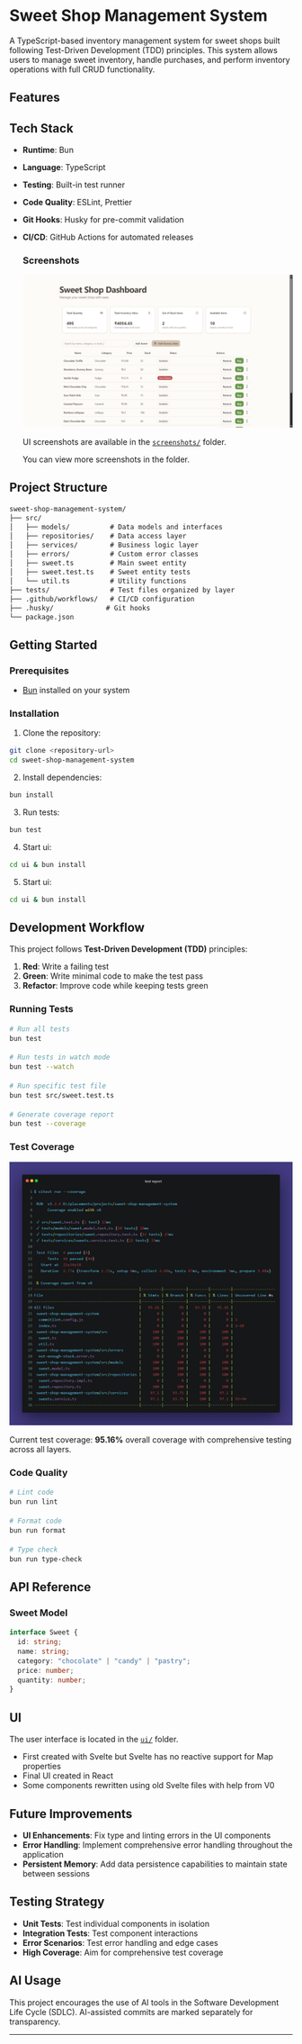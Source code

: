 # Sweet Shop Management System

A TypeScript-based inventory management system for sweet shops built following Test-Driven Development (TDD) principles. This system allows users to manage sweet inventory, handle purchases, and perform inventory operations with full CRUD functionality.

## Features

## Tech Stack

- **Runtime**: Bun
- **Language**: TypeScript
- **Testing**: Built-in test runner
- **Code Quality**: ESLint, Prettier
- **Git Hooks**: Husky for pre-commit validation
- **CI/CD**: GitHub Actions for automated releases

  ### Screenshots

  ![Home Screen](sreenshots/home.png)

  UI screenshots are available in the [`screenshots/`](./sreenshots/) folder.

  You can view more screenshots in the folder.

## Project Structure

```text
sweet-shop-management-system/
├── src/
│   ├── models/          # Data models and interfaces
│   ├── repositories/    # Data access layer
│   ├── services/        # Business logic layer
│   ├── errors/          # Custom error classes
│   ├── sweet.ts         # Main sweet entity
│   ├── sweet.test.ts    # Sweet entity tests
│   └── util.ts          # Utility functions
├── tests/               # Test files organized by layer
├── .github/workflows/   # CI/CD configuration
├── .husky/             # Git hooks
└── package.json
```

## Getting Started

### Prerequisites

- [Bun](https://bun.sh/) installed on your system

### Installation

1. Clone the repository:

```bash
git clone <repository-url>
cd sweet-shop-management-system
```

2. Install dependencies:

```bash
bun install
```

3. Run tests:

```bash
bun test
```

4. Start ui:

```bash
cd ui & bun install
```

5. Start ui:

```bash
cd ui & bun install
```

## Development Workflow

This project follows **Test-Driven Development (TDD)** principles:

1. **Red**: Write a failing test
2. **Green**: Write minimal code to make the test pass
3. **Refactor**: Improve code while keeping tests green

### Running Tests

```bash
# Run all tests
bun test

# Run tests in watch mode
bun test --watch

# Run specific test file
bun test src/sweet.test.ts

# Generate coverage report
bun test --coverage
```

### Test Coverage

![Test Coverage Report](test-report.png)

Current test coverage: **95.16%** overall coverage with comprehensive testing across all layers.

### Code Quality

```bash
# Lint code
bun run lint

# Format code
bun run format

# Type check
bun run type-check
```

## API Reference

### Sweet Model

```typescript
interface Sweet {
  id: string;
  name: string;
  category: "chocolate" | "candy" | "pastry";
  price: number;
  quantity: number;
}
```

## UI

The user interface is located in the [`ui/`](./ui/) folder.

- First created with Svelte but Svelte has no reactive support for Map properties
- Final UI created in React
- Some components rewritten using old Svelte files with help from V0

## Future Improvements

- **UI Enhancements**: Fix type and linting errors in the UI components
- **Error Handling**: Implement comprehensive error handling throughout the application
- **Persistent Memory**: Add data persistence capabilities to maintain state between sessions

## Testing Strategy

- **Unit Tests**: Test individual components in isolation
- **Integration Tests**: Test component interactions
- **Error Scenarios**: Test error handling and edge cases
- **High Coverage**: Aim for comprehensive test coverage

## AI Usage

This project encourages the use of AI tools in the Software Development Life Cycle (SDLC). AI-assisted commits are marked separately for transparency.

---
